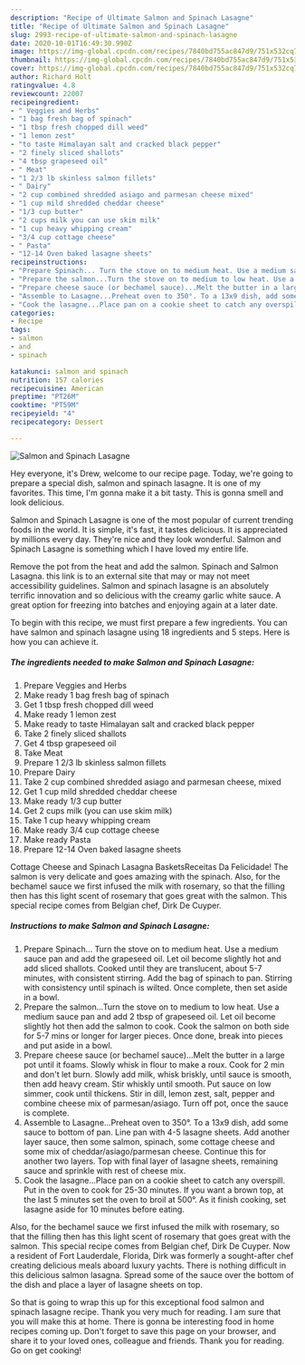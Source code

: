 ```yaml
---
description: "Recipe of Ultimate Salmon and Spinach Lasagne"
title: "Recipe of Ultimate Salmon and Spinach Lasagne"
slug: 2993-recipe-of-ultimate-salmon-and-spinach-lasagne
date: 2020-10-01T16:49:30.990Z
image: https://img-global.cpcdn.com/recipes/7840bd755ac847d9/751x532cq70/salmon-and-spinach-lasagne-recipe-main-photo.jpg
thumbnail: https://img-global.cpcdn.com/recipes/7840bd755ac847d9/751x532cq70/salmon-and-spinach-lasagne-recipe-main-photo.jpg
cover: https://img-global.cpcdn.com/recipes/7840bd755ac847d9/751x532cq70/salmon-and-spinach-lasagne-recipe-main-photo.jpg
author: Richard Holt
ratingvalue: 4.8
reviewcount: 22007
recipeingredient:
- " Veggies and Herbs"
- "1 bag fresh bag of spinach"
- "1 tbsp fresh chopped dill weed"
- "1 lemon zest"
- "to taste Himalayan salt and cracked black pepper"
- "2 finely sliced shallots"
- "4 tbsp grapeseed oil"
- " Meat"
- "1 2/3 lb skinless salmon fillets"
- " Dairy"
- "2 cup combined shredded asiago and parmesan cheese mixed"
- "1 cup mild shredded cheddar cheese"
- "1/3 cup butter"
- "2 cups milk you can use skim milk"
- "1 cup heavy whipping cream"
- "3/4 cup cottage cheese"
- " Pasta"
- "12-14 Oven baked lasagne sheets"
recipeinstructions:
- "Prepare Spinach... Turn the stove on to medium heat. Use a medium sauce pan and add the grapeseed oil. Let oil become slightly hot and add sliced shallots. Cooked until they are translucent, about 5-7 minutes, with consistent stirring. Add the bag of spinach to pan. Stirring with consistency until spinach is wilted. Once complete, then set aside in a bowl."
- "Prepare the salmon...Turn the stove on to medium to low heat. Use a medium sauce pan and add 2 tbsp of grapeseed oil. Let oil become slightly hot then add the salmon to cook. Cook the salmon on both side for 5-7 mins or longer for larger pieces. Once done, break into pieces and put aside in a bowl."
- "Prepare cheese sauce (or bechamel sauce)...Melt the butter in a large pot until it foams. Slowly whisk in flour to make a roux. Cook for 2 min and don&#39;t let burn. Slowly add milk, whisk briskly, until sauce is smooth, then add heavy cream. Stir whiskly until smooth. Put sauce on low simmer, cook until thickens. Stir in dill, lemon zest, salt, pepper and combine cheese mix of parmesan/asiago. Turn off pot, once the sauce is complete."
- "Assemble to Lasagne...Preheat oven to 350°. To a 13x9 dish, add some sauce to bottom of pan. Line pan with 4-5 lasagne sheets. Add another layer sauce, then some salmon, spinach, some cottage cheese and some mix of cheddar/asiago/parmesan cheese. Continue this for another two layers. Top with final layer of lasagne sheets, remaining sauce and sprinkle with rest of cheese mix."
- "Cook the lasagne...Place pan on a cookie sheet to catch any overspill. Put in the oven to cook for 25-30 minutes. If you want a brown top, at the last 5 minutes set the oven to broil at 500°. As it finish cooking, set lasagne aside for 10 minutes before eating."
categories:
- Recipe
tags:
- salmon
- and
- spinach

katakunci: salmon and spinach 
nutrition: 157 calories
recipecuisine: American
preptime: "PT26M"
cooktime: "PT59M"
recipeyield: "4"
recipecategory: Dessert

---
```



![Salmon and Spinach Lasagne](https://img-global.cpcdn.com/recipes/7840bd755ac847d9/751x532cq70/salmon-and-spinach-lasagne-recipe-main-photo.jpg)

Hey everyone, it's Drew, welcome to our recipe page. Today, we're going to prepare a special dish, salmon and spinach lasagne. It is one of my favorites. This time, I'm gonna make it a bit tasty. This is gonna smell and look delicious.

Salmon and Spinach Lasagne is one of the most popular of current trending foods in the world. It is simple, it's fast, it tastes delicious. It is appreciated by millions every day. They're nice and they look wonderful. Salmon and Spinach Lasagne is something which I have loved my entire life.

Remove the pot from the heat and add the salmon. Spinach and Salmon Lasagna. this link is to an external site that may or may not meet accessibility guidelines. Salmon and spinach lasagne is an absolutely terrific innovation and so delicious with the creamy garlic white sauce. A great option for freezing into batches and enjoying again at a later date.


To begin with this recipe, we must first prepare a few ingredients. You can have salmon and spinach lasagne using 18 ingredients and 5 steps. Here is how you can achieve it.

<!--inarticleads1-->

##### The ingredients needed to make Salmon and Spinach Lasagne:

1. Prepare  Veggies and Herbs
1. Make ready 1 bag fresh bag of spinach
1. Get 1 tbsp fresh chopped dill weed
1. Make ready 1 lemon zest
1. Make ready to taste Himalayan salt and cracked black pepper
1. Take 2 finely sliced shallots
1. Get 4 tbsp grapeseed oil
1. Take  Meat
1. Prepare 1 2/3 lb skinless salmon fillets
1. Prepare  Dairy
1. Take 2 cup combined shredded asiago and parmesan cheese, mixed
1. Get 1 cup mild shredded cheddar cheese
1. Make ready 1/3 cup butter
1. Get 2 cups milk (you can use skim milk)
1. Take 1 cup heavy whipping cream
1. Make ready 3/4 cup cottage cheese
1. Make ready  Pasta
1. Prepare 12-14 Oven baked lasagne sheets


Cottage Cheese and Spinach Lasagna BasketsReceitas Da Felicidade! The salmon is very delicate and goes amazing with the spinach. Also, for the bechamel sauce we first infused the milk with rosemary, so that the filling then has this light scent of rosemary that goes great with the salmon. This special recipe comes from Belgian chef, Dirk De Cuyper. 

<!--inarticleads2-->

##### Instructions to make Salmon and Spinach Lasagne:

1. Prepare Spinach... Turn the stove on to medium heat. Use a medium sauce pan and add the grapeseed oil. Let oil become slightly hot and add sliced shallots. Cooked until they are translucent, about 5-7 minutes, with consistent stirring. Add the bag of spinach to pan. Stirring with consistency until spinach is wilted. Once complete, then set aside in a bowl.
1. Prepare the salmon...Turn the stove on to medium to low heat. Use a medium sauce pan and add 2 tbsp of grapeseed oil. Let oil become slightly hot then add the salmon to cook. Cook the salmon on both side for 5-7 mins or longer for larger pieces. Once done, break into pieces and put aside in a bowl.
1. Prepare cheese sauce (or bechamel sauce)...Melt the butter in a large pot until it foams. Slowly whisk in flour to make a roux. Cook for 2 min and don&#39;t let burn. Slowly add milk, whisk briskly, until sauce is smooth, then add heavy cream. Stir whiskly until smooth. Put sauce on low simmer, cook until thickens. Stir in dill, lemon zest, salt, pepper and combine cheese mix of parmesan/asiago. Turn off pot, once the sauce is complete.
1. Assemble to Lasagne...Preheat oven to 350°. To a 13x9 dish, add some sauce to bottom of pan. Line pan with 4-5 lasagne sheets. Add another layer sauce, then some salmon, spinach, some cottage cheese and some mix of cheddar/asiago/parmesan cheese. Continue this for another two layers. Top with final layer of lasagne sheets, remaining sauce and sprinkle with rest of cheese mix.
1. Cook the lasagne...Place pan on a cookie sheet to catch any overspill. Put in the oven to cook for 25-30 minutes. If you want a brown top, at the last 5 minutes set the oven to broil at 500°. As it finish cooking, set lasagne aside for 10 minutes before eating.


Also, for the bechamel sauce we first infused the milk with rosemary, so that the filling then has this light scent of rosemary that goes great with the salmon. This special recipe comes from Belgian chef, Dirk De Cuyper. Now a resident of Fort Lauderdale, Florida, Dirk was formerly a sought-after chef creating delicious meals aboard luxury yachts. There is nothing difficult in this delicious salmon lasagna. Spread some of the sauce over the bottom of the dish and place a layer of lasagne sheets on top. 

So that is going to wrap this up for this exceptional food salmon and spinach lasagne recipe. Thank you very much for reading. I am sure that you will make this at home. There is gonna be interesting food in home recipes coming up. Don't forget to save this page on your browser, and share it to your loved ones, colleague and friends. Thank you for reading. Go on get cooking!
